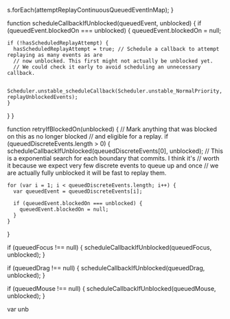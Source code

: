 s.forEach(attemptReplayContinuousQueuedEventInMap);
}

function scheduleCallbackIfUnblocked(queuedEvent, unblocked) {
  if (queuedEvent.blockedOn === unblocked) {
    queuedEvent.blockedOn = null;

    if (!hasScheduledReplayAttempt) {
      hasScheduledReplayAttempt = true; // Schedule a callback to attempt replaying as many events as are
      // now unblocked. This first might not actually be unblocked yet.
      // We could check it early to avoid scheduling an unnecessary callback.

      Scheduler.unstable_scheduleCallback(Scheduler.unstable_NormalPriority, replayUnblockedEvents);
    }
  }
}

function retryIfBlockedOn(unblocked) {
  // Mark anything that was blocked on this as no longer blocked
  // and eligible for a replay.
  if (queuedDiscreteEvents.length > 0) {
    scheduleCallbackIfUnblocked(queuedDiscreteEvents[0], unblocked); // This is a exponential search for each boundary that commits. I think it's
    // worth it because we expect very few discrete events to queue up and once
    // we are actually fully unblocked it will be fast to replay them.

    for (var i = 1; i < queuedDiscreteEvents.length; i++) {
      var queuedEvent = queuedDiscreteEvents[i];

      if (queuedEvent.blockedOn === unblocked) {
        queuedEvent.blockedOn = null;
      }
    }
  }

  if (queuedFocus !== null) {
    scheduleCallbackIfUnblocked(queuedFocus, unblocked);
  }

  if (queuedDrag !== null) {
    scheduleCallbackIfUnblocked(queuedDrag, unblocked);
  }

  if (queuedMouse !== null) {
    scheduleCallbackIfUnblocked(queuedMouse, unblocked);
  }

  var unb